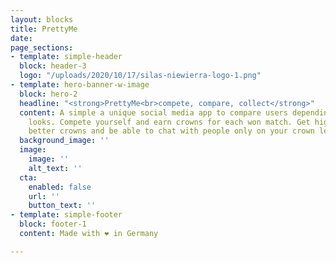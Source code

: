 ```yaml
---
layout: blocks
title: PrettyMe
date: 
page_sections:
- template: simple-header
  block: header-3
  logo: "/uploads/2020/10/17/silas-niewierra-logo-1.png"
- template: hero-banner-w-image
  block: hero-2
  headline: "<strong>PrettyMe<br>compete, compare, collect</strong>"
  content: A simple a unique social media app to compare users depending on their
    looks. Compete yourself and earn crowns for each won match. Get higher ranks,
    better crowns and be able to chat with people only on your crown level.
  background_image: ''
  image:
    image: ''
    alt_text: ''
  cta:
    enabled: false
    url: ''
    button_text: ''
- template: simple-footer
  block: footer-1
  content: Made with ❤︎ in Germany

---
```

